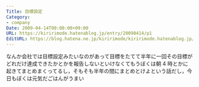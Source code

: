 ```yaml
---
Title: 目標設定
Category:
- company
Date: 2009-04-14T00:00:00+09:00
URL: https://kiririmode.hatenablog.jp/entry/20090414/p1
EditURL: https://blog.hatena.ne.jp/kiririmode/kiririmode.hatenablog.jp/atom/entry/8454420450078213225
---
```



なんか会社では目標設定みたいなのがあって目標をたてて半年に一回その目標がどれだけ達成できたかとかを報告しないといけなくてもうぼくは朝 4 時とかに起きてまとめまくってるし，そもそも半年の間にまとめとけよという話だし，今日もぼくは元気だごはんがうまい
